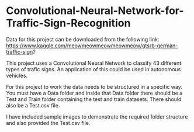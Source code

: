 # Convolutional-Neural-Network-for-Traffic-Sign-Recognition  
  
Data for this project can be downloaded from the following link: https://www.kaggle.com/meowmeowmeowmeowmeow/gtsrb-german-traffic-sign?  
  
This project uses a Convolutional Neural Network to classify 43 different types of trafic signs. An application of this could be used in autonomous vehicles.  
  
For this project to work the data needs to be structured in a specific way. You must have a Data folder and inside that Data folder there should be a Test and Train folder containing the test and train datasets. There should also be a Test.csv file.  
  
I have included sample images to demonstrate the required folder structure and also provided the Test.csv file.
